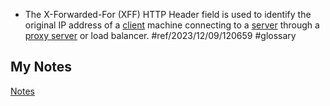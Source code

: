 - The X-Forwarded-For (XFF) HTTP Header field is used to identify the original IP address of a [client](client.md) machine connecting to a [server](server.md) through a [proxy server](proxy-server.md) or load balancer. #ref/2023/12/09/120659 #glossary
## My Notes
[Notes](mynotes/x-forwarded-for-header-notes.md)

